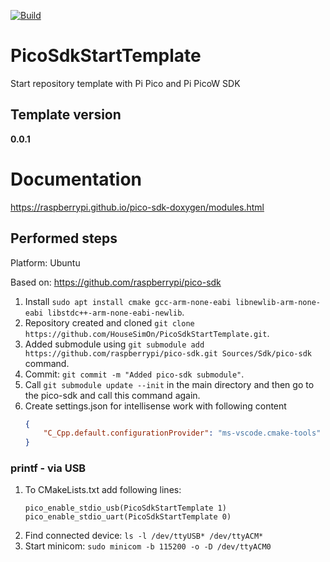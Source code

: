 [![Build](https://github.com/HouseSimOn/PicoSdkStartTemplate/actions/workflows/build_cmake.yml/badge.svg)](https://github.com/HouseSimOn/PicoSdkStartTemplate/actions/workflows/build_cmake.yml)

# PicoSdkStartTemplate
Start repository template with Pi Pico and Pi PicoW SDK

## Template version
__0.0.1__

# Documentation
https://raspberrypi.github.io/pico-sdk-doxygen/modules.html

## Performed steps

Platform: Ubuntu

Based on: https://github.com/raspberrypi/pico-sdk

1. Install `sudo apt install cmake gcc-arm-none-eabi libnewlib-arm-none-eabi libstdc++-arm-none-eabi-newlib`.
2. Repository created and cloned `git clone https://github.com/HouseSimOn/PicoSdkStartTemplate.git`.
3. Added submodule using `git submodule add https://github.com/raspberrypi/pico-sdk.git Sources/Sdk/pico-sdk` command.
4. Commit: `git commit -m "Added pico-sdk submodule"`.
5. Call `git submodule update --init` in the main directory and then go to the pico-sdk and call this command again.
6. Create settings.json for intellisense work with following content
    ```json
    { 
        "C_Cpp.default.configurationProvider": "ms-vscode.cmake-tools" 
    } 
    ```

### printf - via USB
1. To CMakeLists.txt add following lines:
    ```
    pico_enable_stdio_usb(PicoSdkStartTemplate 1)
    pico_enable_stdio_uart(PicoSdkStartTemplate 0)
    ```
2. Find connected device: `ls -l /dev/ttyUSB* /dev/ttyACM*`
3. Start minicom: `sudo minicom -b 115200 -o -D /dev/ttyACM0` 

